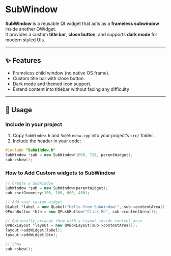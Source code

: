 # SubWindow

**SubWindow** is a reusable Qt widget that acts as a **frameless subwindow** inside another QWidget.  
It provides a custom **title bar**, **close button**, and supports **dark mode** for modern styled UIs.

---

## ✨ Features
- Frameless child window (no native OS frame).
- Custom title bar with close button.
- Dark mode and themed icon support.
- Extend content into titlebar without facing any difficulty


---

## 🚀 Usage

### Include in your project
1. Copy `SubWindow.h` and `SubWindow.cpp` into your project’s `src/` folder.
2. Include the header in your code:

```cpp
#include "SubWindow.h"
SubWindow *sub = new SubWindow(1000, 720, parentWidget);
sub->show();
```
### How to Add Custom widgets to SubWindow

```cpp
// Create a SubWindow
SubWindow *sub = new SubWindow(parentWidget);
sub->setGeometry(100, 100, 600, 400);

// Add your custom widget
QLabel *label = new QLabel("Hello from SubWindow!", sub->contentArea());
QPushButton *btn = new QPushButton("Click Me", sub->contentArea());

// Optionally arrange them with a layout inside content area
QVBoxLayout *layout = new QVBoxLayout(sub->contentArea());
layout->addWidget(label);
layout->addWidget(btn);

// Show
sub->show();
```
